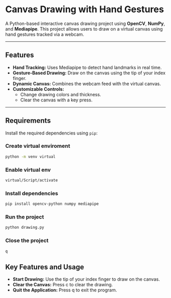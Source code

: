# Canvas Drawing with Hand Gestures

A Python-based interactive canvas drawing project using **OpenCV**, **NumPy**, and **Mediapipe**. This project allows users to draw on a virtual canvas using hand gestures tracked via a webcam.

---

## Features

- **Hand Tracking:** Uses Mediapipe to detect hand landmarks in real time.
- **Gesture-Based Drawing:** Draw on the canvas using the tip of your index finger.
- **Dynamic Canvas:** Combines the webcam feed with the virtual canvas.
- **Customizable Controls:**
  - Change drawing colors and thickness.
  - Clear the canvas with a key press.

---

## Requirements

Install the required dependencies using `pip`:

### Create virtual enviroment
```bash
python -m venv virtual
```
### Enable virtual env
```bash
virtual/Script/activate
``` 
### Install dependencies

```bash
pip install opencv-python numpy mediapipe
```

### Run the project
```bash
python drawing.py
```

### Close the project

```bash
q
```

## Key Features and Usage
- **Start Drawing:** Use the tip of your index finger to draw on the canvas.
- **Clear the Canvas:** Press c to clear the drawing.
- **Quit the Application:** Press q to exit the program.

